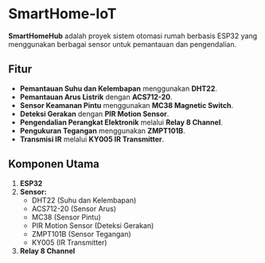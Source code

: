 # SmartHome-IoT

**SmartHomeHub** adalah proyek sistem otomasi rumah berbasis ESP32 yang menggunakan berbagai sensor untuk pemantauan dan pengendalian.

## Fitur  
- **Pemantauan Suhu dan Kelembapan** menggunakan **DHT22**.  
- **Pemantauan Arus Listrik** dengan **ACS712-20**.  
- **Sensor Keamanan Pintu** menggunakan **MC38 Magnetic Switch**.  
- **Deteksi Gerakan** dengan **PIR Motion Sensor**.  
- **Pengendalian Perangkat Elektronik** melalui **Relay 8 Channel**.  
- **Pengukuran Tegangan** menggunakan **ZMPT101B**.  
- **Transmisi IR** melalui **KY005 IR Transmitter**.  

## Komponen Utama  
1. **ESP32**  
2. **Sensor:**
   - DHT22 (Suhu dan Kelembapan)  
   - ACS712-20 (Sensor Arus)  
   - MC38 (Sensor Pintu)  
   - PIR Motion Sensor (Deteksi Gerakan)  
   - ZMPT101B (Sensor Tegangan)  
   - KY005 (IR Transmitter)  
3. **Relay 8 Channel**  


